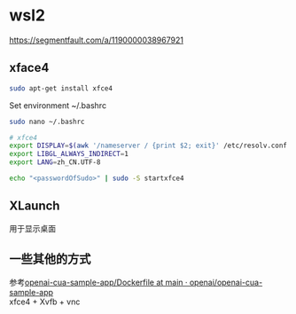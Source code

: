 # wsl2

https://segmentfault.com/a/1190000038967921

##  xface4
```bash
sudo apt-get install xfce4
```

Set environment ~/.bashrc
```bash
sudo nano ~/.bashrc
```
```bash
# xfce4
export DISPLAY=$(awk '/nameserver / {print $2; exit}' /etc/resolv.conf 2>/dev/null):0.0
export LIBGL_ALWAYS_INDIRECT=1
export LANG=zh_CN.UTF-8
```

```bash
echo "<passwordOfSudo>" | sudo -S startxfce4
```

## XLaunch
用于显示桌面

## 一些其他的方式
参考[openai-cua-sample-app/Dockerfile at main · openai/openai-cua-sample-app](https://github.com/openai/openai-cua-sample-app/blob/main/Dockerfile)  
xfce4 + Xvfb + vnc  

